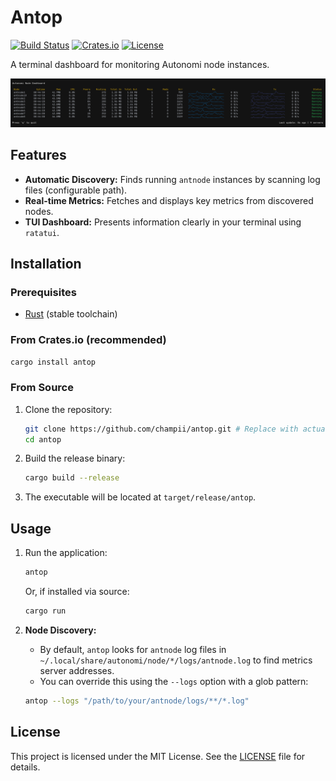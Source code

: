 # Antop

[![Build Status](https://img.shields.io/github/actions/workflow/status/champii/antop/rust.yml?branch=master)](https://github.com/champii/antop/actions)
[![Crates.io](https://img.shields.io/crates/v/antop.svg)](https://crates.io/crates/antop)
[![License](https://img.shields.io/crates/l/antop.svg)](https://opensource.org/licenses/MIT) 

A terminal dashboard for monitoring Autonomi node instances.

![Screenshot](./media/screenshot.png)

## Features

*   **Automatic Discovery:** Finds running `antnode` instances by scanning log files (configurable path).
*   **Real-time Metrics:** Fetches and displays key metrics from discovered nodes.
*   **TUI Dashboard:** Presents information clearly in your terminal using `ratatui`.

## Installation

### Prerequisites

*   [Rust](https://www.rust-lang.org/tools/install) (stable toolchain)

### From Crates.io (recommended)

```bash
cargo install antop
```

### From Source

1.  Clone the repository:
    ```bash
    git clone https://github.com/champii/antop.git # Replace with actual URL later
    cd antop
    ```
2.  Build the release binary:
    ```bash
    cargo build --release
    ```
3.  The executable will be located at `target/release/antop`.

## Usage

1.  Run the application:
    ```bash
    antop
    ```

    Or, if installed via source:
    ```bash
    cargo run
    ```

2.  **Node Discovery:**
    *   By default, `antop` looks for `antnode` log files in `~/.local/share/autonomi/node/*/logs/antnode.log` to find metrics server addresses.
    *   You can override this using the `--logs` option with a glob pattern:
      ```bash
      antop --logs "/path/to/your/antnode/logs/**/*.log"
      ```

## License

This project is licensed under the MIT License. See the [LICENSE](LICENSE) file for details.
